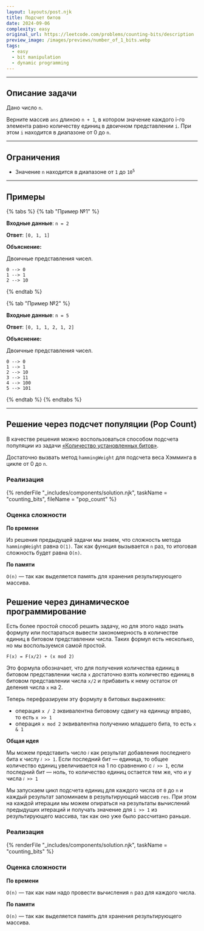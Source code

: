 ```yaml
---
layout: layouts/post.njk
title: Подсчет битов
date: 2024-09-06
complexity: easy
original_url: https://leetcode.com/problems/counting-bits/description
preview_image: /images/previews/number_of_1_bits.webp
tags:
  - easy
  - bit manipulation
  - dynamic programming
---
```


---

## Описание задачи

Дано число `n`.

Верните массив `ans` длиною `n + 1`, в котором значение каждого i-го элемента равно количеству единиц в двоичном
представлении `i`.
При этом `i` находится в диапазоне от 0 до `n`.

---

## Ограничения

- Значение `n` находится в диапазоне от `1` до <code>10<sup>5</sup></code>

---

## Примеры

{% tabs %}
{% tab "Пример №1" %}

**Входные данные**: `n = 2`

**Ответ**: `[0, 1, 1]`

**Объяснение:**

Двоичные представления чисел.

```
0 --> 0
1 --> 1
2 --> 10
```

{% endtab %}

{% tab "Пример №2" %}

**Входные данные**: `n = 5`

**Ответ**: `[0, 1, 1, 2, 1, 2]`

**Объяснение:**

Двоичные представления чисел.

```
0 --> 0
1 --> 1
2 --> 10
3 --> 11
4 --> 100
5 --> 101
```

{% endtab %}
{% endtabs %}

---

## Решение через подсчет популяции (Pop Count)

В качестве решения можно воспользоваться способом подсчета популяции из
задачи [«Количество установленных битов»](https://algorithmics-blog.github.io/blog/number_of_1_bits/#reshenie-cherez-smenu-mladshego-ustanovlennogo-bita).

Достаточно вызвать метод `hammingWeight` для подсчета веса Хэмминга в цикле от 0 до `n`.

### Реализация

{% renderFile "_includes/components/solution.njk", taskName = "counting_bits", fileName = "pop_count" %}

### Оценка сложности

**По времени**

Из решения предыдущей задачи мы знаем, что сложность метода `hammingWeight` равна `O(1)`.
Так как функция вызывается `n` раз, то итоговая сложность будет равна `O(n)`.

**По памяти**

`O(n)` — так как выделяется память для хранения результирующего массива.

## Решение через динамическое программирование

Есть более простой способ решить задачу, но для этого надо знать формулу или постараться вывести закономерность в
количестве единиц в битовом представлении числа. Таких формул есть несколько, но мы воспользуемся самой простой.

```
F(x) = F(x/2) + (x mod 2)
```

Это формула обозначает, что для получения количества единиц в битовом представлении числа `x` достаточно
взять количество единиц в битовом представлении числа `x/2` и прибавить к нему остаток от деления числа `x` на 2.

Теперь перефразируем эту формулу в битовых выражениях:

- операция `x / 2` эквивалентна битовому сдвигу на единицу вправо, то есть `x >> 1`
- операция `x mod 2` эквивалентна получению младшего бита, то есть `x & 1`

**Общая идея**

Мы можем представить число `𝑖` как результат добавления последнего бита к числу `𝑖 >> 1`.
Если последний бит — единица, то общее количество единиц увеличивается на 1 по сравнению с `𝑖 >> 1`, если последний
бит — ноль, то количество единиц остается тем же, что и у числа `𝑖 >> 1`

Мы запускаем цикл подсчета единиц для каждого числа от `0` до `n` и каждый результат запоминаем в результирующий массив
`res`.
При этом на каждой итерации мы можем опираться на результаты вычислений предыдущих итераций и получать значение для
`i >> 1` из результирующего массива, так как оно уже было рассчитано раньше.

### Реализация

{% renderFile "_includes/components/solution.njk", taskName = "counting_bits" %}

### Оценка сложности

**По времени**

`O(n)` — так как нам надо провести вычисления `n` раз для каждого числа.

**По памяти**

`O(n)` — так как выделяется память для хранения результирующего массива.
